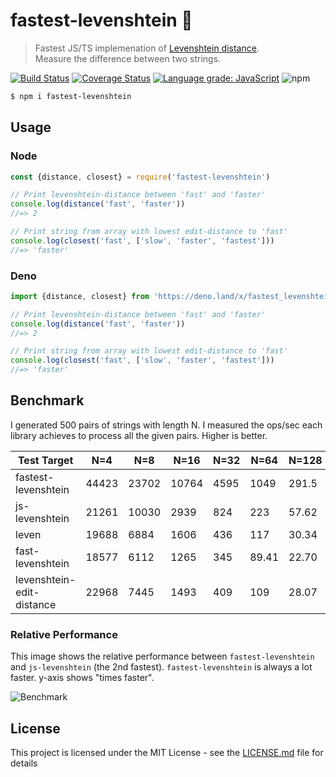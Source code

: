 # fastest-levenshtein :rocket:
> Fastest JS/TS implemenation of [Levenshtein distance](https://en.wikipedia.org/wiki/Levenshtein_distance).<br>
> Measure the difference between two strings.

[![Build Status](https://travis-ci.org/ka-weihe/fastest-levenshtein.svg?branch=master)](https://travis-ci.org/ka-weihe/fastest-levenshtein)
[![Coverage Status](https://coveralls.io/repos/github/ka-weihe/node-levenshtein/badge.svg?branch=master)](https://coveralls.io/github/ka-weihe/node-levenshtein?branch=master)
[![Language grade: JavaScript](https://img.shields.io/lgtm/grade/javascript/g/ka-weihe/fastest-levenshtein.svg?logo=lgtm&logoWidth=18)](https://lgtm.com/projects/g/ka-weihe/fastest-levenshtein/context:javascript)
![npm](https://img.shields.io/npm/dm/fastest-levenshtein)
```bash
$ npm i fastest-levenshtein
```

## Usage
### Node
```javascript
const {distance, closest} = require('fastest-levenshtein')

// Print levenshtein-distance between 'fast' and 'faster'
console.log(distance('fast', 'faster'))
//=> 2

// Print string from array with lowest edit-distance to 'fast'
console.log(closest('fast', ['slow', 'faster', 'fastest']))
//=> 'faster'
```

### Deno
```javascript
import {distance, closest} from 'https://deno.land/x/fastest_levenshtein/mod.ts'

// Print levenshtein-distance between 'fast' and 'faster'
console.log(distance('fast', 'faster'))
//=> 2

// Print string from array with lowest edit-distance to 'fast'
console.log(closest('fast', ['slow', 'faster', 'fastest']))
//=> 'faster'
```

## Benchmark
I generated 500 pairs of strings with length N. I measured the ops/sec each library achieves to process all the given pairs. Higher is better.

| Test Target               | N=4   | N=8   | N=16  | N=32 | N=64  | N=128 | N=256 | N=512 | N=1024 |
|---------------------------|-------|-------|-------|------|-------|-------|-------|-------|--------|
| fastest-levenshtein       | 44423 | 23702 | 10764 | 4595 | 1049  | 291.5 | 86.64 | 22.24 | 5.473  |
| js-levenshtein            | 21261 | 10030 | 2939  | 824  | 223   | 57.62 | 14.77 | 3.717 | 0.934  |
| leven                     | 19688 | 6884  | 1606  | 436  | 117   | 30.34 | 7.604 | 1.929 | 0.478  |
| fast-levenshtein          | 18577 | 6112  | 1265  | 345  | 89.41 | 22.70 | 5.676 | 1.428 | 0.348  |
| levenshtein-edit-distance | 22968 | 7445  | 1493  | 409  | 109   | 28.07 | 7.095 | 1.789 | 0.445  |

### Relative Performance
This image shows the relative performance between `fastest-levenshtein` and `js-levenshtein` (the 2nd fastest). `fastest-levenshtein` is always a lot faster. y-axis shows "times faster".

![Benchmark](/images/relaperf.png)

## License
This project is licensed under the MIT License - see the [LICENSE.md](LICENSE.md) file for details
